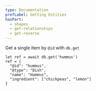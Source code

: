 ```yaml
---
type: Documentation
prefLabel: Getting Entities
hasPart:
  - shapes
  - get-relationships
  - get-reverse
---
```


Get a single item by `@id` with `db.get`

```
let ref = await db.get('hummus')
ref = {
  "@id": "hummus",
  "@type": "Dish",
  "name": "Hummus",
  "ingredient": ["chickpeas", "lemon"]
}
```